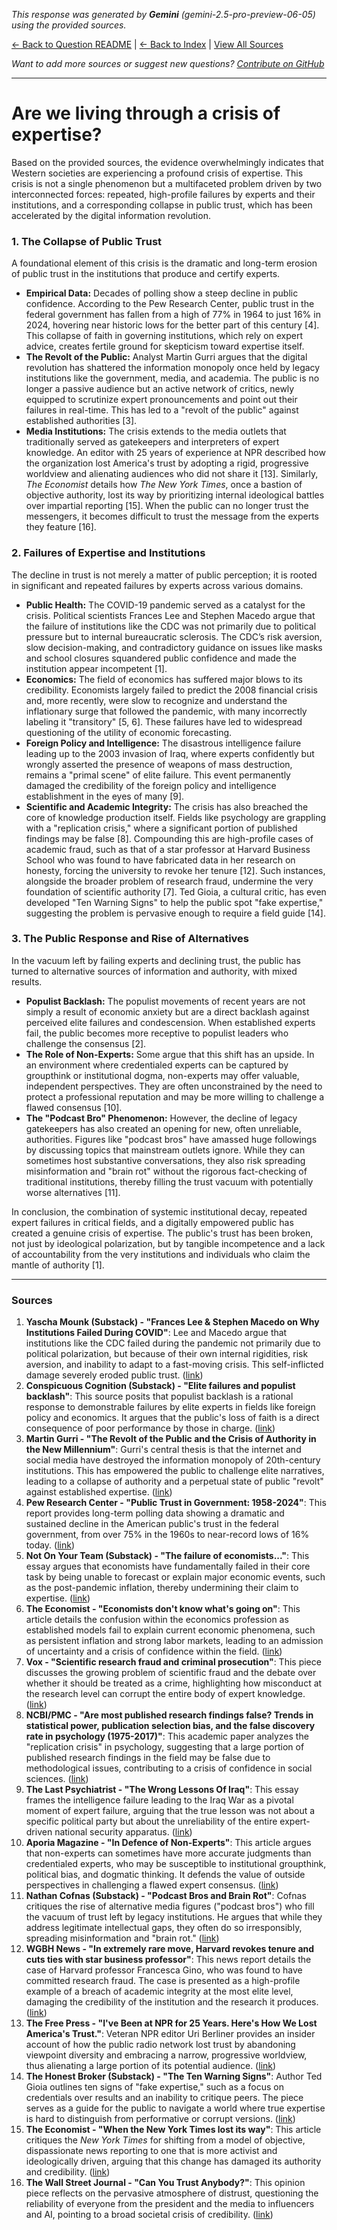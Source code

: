 <!-- 
Generated by: gemini
Model: gemini-2.5-pro-preview-06-05
Prompt type: sources
Generated at: 2025-06-15T10:55:55.938851
-->

*This response was generated by **Gemini** (gemini-2.5-pro-preview-06-05) using the provided sources.*

[← Back to Question README](README.md) | [← Back to Index](../README.md) | [View All Sources](../allsources.md)

*Want to add more sources or suggest new questions? [Contribute on GitHub](https://github.com/justinwest/SuggestedSources)*

---

# Are we living through a crisis of expertise?

Based on the provided sources, the evidence overwhelmingly indicates that Western societies are experiencing a profound crisis of expertise. This crisis is not a single phenomenon but a multifaceted problem driven by two interconnected forces: repeated, high-profile failures by experts and their institutions, and a corresponding collapse in public trust, which has been accelerated by the digital information revolution.

### 1. The Collapse of Public Trust
A foundational element of this crisis is the dramatic and long-term erosion of public trust in the institutions that produce and certify experts.

*   **Empirical Data:** Decades of polling show a steep decline in public confidence. According to the Pew Research Center, public trust in the federal government has fallen from a high of 77% in 1964 to just 16% in 2024, hovering near historic lows for the better part of this century [4]. This collapse of faith in governing institutions, which rely on expert advice, creates fertile ground for skepticism toward expertise itself.
*   **The Revolt of the Public:** Analyst Martin Gurri argues that the digital revolution has shattered the information monopoly once held by legacy institutions like the government, media, and academia. The public is no longer a passive audience but an active network of critics, newly equipped to scrutinize expert pronouncements and point out their failures in real-time. This has led to a "revolt of the public" against established authorities [3].
*   **Media Institutions:** The crisis extends to the media outlets that traditionally served as gatekeepers and interpreters of expert knowledge. An editor with 25 years of experience at NPR described how the organization lost America's trust by adopting a rigid, progressive worldview and alienating audiences who did not share it [13]. Similarly, *The Economist* details how *The New York Times*, once a bastion of objective authority, lost its way by prioritizing internal ideological battles over impartial reporting [15]. When the public can no longer trust the messengers, it becomes difficult to trust the message from the experts they feature [16].

### 2. Failures of Expertise and Institutions
The decline in trust is not merely a matter of public perception; it is rooted in significant and repeated failures by experts across various domains.

*   **Public Health:** The COVID-19 pandemic served as a catalyst for the crisis. Political scientists Frances Lee and Stephen Macedo argue that the failure of institutions like the CDC was not primarily due to political pressure but to internal bureaucratic sclerosis. The CDC’s risk aversion, slow decision-making, and contradictory guidance on issues like masks and school closures squandered public confidence and made the institution appear incompetent [1].
*   **Economics:** The field of economics has suffered major blows to its credibility. Economists largely failed to predict the 2008 financial crisis and, more recently, were slow to recognize and understand the inflationary surge that followed the pandemic, with many incorrectly labeling it "transitory" [5, 6]. These failures have led to widespread questioning of the utility of economic forecasting.
*   **Foreign Policy and Intelligence:** The disastrous intelligence failure leading up to the 2003 invasion of Iraq, where experts confidently but wrongly asserted the presence of weapons of mass destruction, remains a "primal scene" of elite failure. This event permanently damaged the credibility of the foreign policy and intelligence establishment in the eyes of many [9].
*   **Scientific and Academic Integrity:** The crisis has also breached the core of knowledge production itself. Fields like psychology are grappling with a "replication crisis," where a significant portion of published findings may be false [8]. Compounding this are high-profile cases of academic fraud, such as that of a star professor at Harvard Business School who was found to have fabricated data in her research on honesty, forcing the university to revoke her tenure [12]. Such instances, alongside the broader problem of research fraud, undermine the very foundation of scientific authority [7]. Ted Gioia, a cultural critic, has even developed "Ten Warning Signs" to help the public spot "fake expertise," suggesting the problem is pervasive enough to require a field guide [14].

### 3. The Public Response and Rise of Alternatives
In the vacuum left by failing experts and declining trust, the public has turned to alternative sources of information and authority, with mixed results.

*   **Populist Backlash:** The populist movements of recent years are not simply a result of economic anxiety but are a direct backlash against perceived elite failures and condescension. When established experts fail, the public becomes more receptive to populist leaders who challenge the consensus [2].
*   **The Role of Non-Experts:** Some argue that this shift has an upside. In an environment where credentialed experts can be captured by groupthink or institutional dogma, non-experts may offer valuable, independent perspectives. They are often unconstrained by the need to protect a professional reputation and may be more willing to challenge a flawed consensus [10].
*   **The "Podcast Bro" Phenomenon:** However, the decline of legacy gatekeepers has also created an opening for new, often unreliable, authorities. Figures like "podcast bros" have amassed huge followings by discussing topics that mainstream outlets ignore. While they can sometimes host substantive conversations, they also risk spreading misinformation and "brain rot" without the rigorous fact-checking of traditional institutions, thereby filling the trust vacuum with potentially worse alternatives [11].

In conclusion, the combination of systemic institutional decay, repeated expert failures in critical fields, and a digitally empowered public has created a genuine crisis of expertise. The public's trust has been broken, not just by ideological polarization, but by tangible incompetence and a lack of accountability from the very institutions and individuals who claim the mantle of authority [1].

***

### Sources

1.  **Yascha Mounk (Substack) - "Frances Lee & Stephen Macedo on Why Institutions Failed During COVID"**: Lee and Macedo argue that institutions like the CDC failed during the pandemic not primarily due to political polarization, but because of their own internal rigidities, risk aversion, and inability to adapt to a fast-moving crisis. This self-inflicted damage severely eroded public trust. ([link](https://yaschamounk.substack.com/p/frances-lee-and-stephen-macedo))
2.  **Conspicuous Cognition (Substack) - "Elite failures and populist backlash"**: This source posits that populist backlash is a rational response to demonstrable failures by elite experts in fields like foreign policy and economics. It argues that the public's loss of faith is a direct consequence of poor performance by those in charge. ([link](https://www.conspicuouscognition.com/p/elite-failures-and-populist-backlash))
3.  **Martin Gurri - "The Revolt of the Public and the Crisis of Authority in the New Millennium"**: Gurri's central thesis is that the internet and social media have destroyed the information monopoly of 20th-century institutions. This has empowered the public to challenge elite narratives, leading to a collapse of authority and a perpetual state of public "revolt" against established expertise. ([link](https://www.google.com/books/edition/The_Revolt_of_the_Public_and_the_Crisis/qD-1vAEACAAJ))
4.  **Pew Research Center - "Public Trust in Government: 1958-2024"**: This report provides long-term polling data showing a dramatic and sustained decline in the American public's trust in the federal government, from over 75% in the 1960s to near-record lows of 16% today. ([link](https://www.pewresearch.org/politics/2024/06/24/public-trust-in-government-1958-2024/))
5.  **Not On Your Team (Substack) - "The failure of economists..."**: This essay argues that economists have fundamentally failed in their core task by being unable to forecast or explain major economic events, such as the post-pandemic inflation, thereby undermining their claim to expertise. ([link](https://www.notonyourteam.co.uk/p/the-failure-of-economists))
6.  **The Economist - "Economists don't know what's going on"**: This article details the confusion within the economics profession as established models fail to explain current economic phenomena, such as persistent inflation and strong labor markets, leading to an admission of uncertainty and a crisis of confidence within the field. ([link](https://www.economist.com/finance-and-economics/2025/04/24/economists-dont-know-whats-going-on))
7.  **Vox - "Scientific research fraud and criminal prosecution"**: This piece discusses the growing problem of scientific fraud and the debate over whether it should be treated as a crime, highlighting how misconduct at the research level can corrupt the entire body of expert knowledge. ([link](https://www.vox.com/future-perfect/368350/scientific-research-fraud-crime-jail-time))
8.  **NCBI/PMC - "Are most published research findings false? Trends in statistical power, publication selection bias, and the false discovery rate in psychology (1975-2017)"**: This academic paper analyzes the "replication crisis" in psychology, suggesting that a large portion of published research findings in the field may be false due to methodological issues, contributing to a crisis of confidence in social sciences. ([link](https://pmc.ncbi.nlm.nih.gov/articles/PMC10581498/))
9.  **The Last Psychiatrist - "The Wrong Lessons Of Iraq"**: This essay frames the intelligence failure leading to the Iraq War as a pivotal moment of expert failure, arguing that the true lesson was not about a specific political party but about the unreliability of the entire expert-driven national security apparatus. ([link](https://thelastpsychiatrist.com/2007/05/the_wrong_lessons_of_iraq.html))
10. **Aporia Magazine - "In Defence of Non-Experts"**: This article argues that non-experts can sometimes have more accurate judgments than credentialed experts, who may be susceptible to institutional groupthink, political bias, and dogmatic thinking. It defends the value of outside perspectives in challenging a flawed expert consensus. ([link](https://www.aporiamagazine.com/p/in-defence-of-non-experts))
11. **Nathan Cofnas (Substack) - "Podcast Bros and Brain Rot"**: Cofnas critiques the rise of alternative media figures ("podcast bros") who fill the vacuum of trust left by legacy institutions. He argues that while they address legitimate intellectual gaps, they often do so irresponsibly, spreading misinformation and "brain rot." ([link](https://ncofnas.com/p/podcast-bros-and-brain-rot))
12. **WGBH News - "In extremely rare move, Harvard revokes tenure and cuts ties with star business professor"**: This news report details the case of Harvard professor Francesca Gino, who was found to have committed research fraud. The case is presented as a high-profile example of a breach of academic integrity at the most elite level, damaging the credibility of the institution and the research it produces. ([link](https://www.wgbh.org/news/education-news/2025-05-25/in-extremely-rare-move-harvard-revokes-tenure-and-cuts-ties-with-star-business-professor))
13. **The Free Press - "I've Been at NPR for 25 Years. Here's How We Lost America's Trust."**: Veteran NPR editor Uri Berliner provides an insider account of how the public radio network lost trust by abandoning viewpoint diversity and embracing a narrow, progressive worldview, thus alienating a large portion of its potential audience. ([link](https://www.thefp.com/p/npr-editor-how-npr-lost-americas-trust))
14. **The Honest Broker (Substack) - "The Ten Warning Signs"**: Author Ted Gioia outlines ten signs of "fake expertise," such as a focus on credentials over results and an inability to critique peers. The piece serves as a guide for the public to navigate a world where true expertise is hard to distinguish from performative or corrupt versions. ([link](https://www.honest-broker.com/p/the-ten-warning-signs))
15. **The Economist - "When the New York Times lost its way"**: This article critiques the *New York Times* for shifting from a model of objective, dispassionate news reporting to one that is more activist and ideologically driven, arguing that this change has damaged its authority and credibility. ([link](https://www.economist.com/1843/2023/12/14/when-the-new-york-times-lost-its-way))
16. **The Wall Street Journal - "Can You Trust Anybody?"**: This opinion piece reflects on the pervasive atmosphere of distrust, questioning the reliability of everyone from the president and the media to influencers and AI, pointing to a broad societal crisis of credibility. ([link](https://www.wsj.com/opinion/can-you-trust-anybody-president-media-influencer-ai-aa13b7ea))